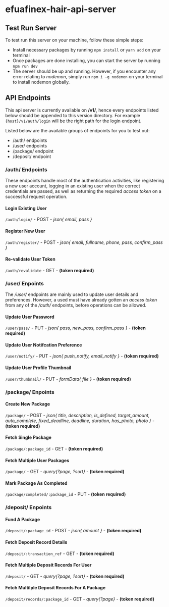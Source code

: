 # efuafinex-hair-api-server

## Test Run Server

To test run this server on your machine, follow these simple steps:

- Install necessary packages by running `npm install` or `yarn add` on your terminal
- Once packages are done installing, you can start the server by running `npm run dev`
- The server should be up and running. However, if you encounter any error relating to _nodemon_, simply run `npm i -g nodemon` on your terminal to install nodemon globally.

## API Endpoints

This api server is currently available on **/v1/**, hence every endpoints listed below should be appended to this version directory. For example `{host}/v1/auth/login` will be the right path for the login endpoint.

Listed below are the available groups of endpoints for you to test out:

- /auth/ endpoints
- /user/ endpoints
- /package/ endpoint
- /deposit/ endpoint

### /auth/ Endpoints

These endpoints handle most of the authentication activities, like registering a new user account, logging in an existing user when the correct credentials are passed, as well as returning the required _access token_ on a successful request operation.

#### Login Existing User

`/auth/login/` - POST - _json{ email, pass }_

#### Register New User

`/auth/register/` - POST - _json{ email, fullname, phone, pass, confirm_pass }_

#### Re-validate User Token

`/auth/revalidate` - GET - **(token required)**

### /user/ Enpoints

The _/user/_ endpoints are mainly used to update user details and preferences. However, a used must have already gotten an _access token_ from any of the _/auth/_ endpoints, before operations can be allowed.

#### Update User Password

`/user/pass/` - PUT - _json{ pass, new_pass, confirm_pass }_ - **(token required)**

#### Update User Notifcation Preference

`/user/notify/` - PUT - _json{ push_notify, email_notify }_ - **(token required)**

#### Update User Profile Thumbnail

`/user/thumbnail/` - PUT - _formData{ file }_ - **(token required)**

### /package/ Enpoints

#### Create New Package

`/package/` - POST - _json{ title, description, is_defined, target_amount, auto_complete, fixed_deadline, deadline, duration, has_photo, photo }_ - **(token required)**

#### Fetch Single Package

`/package/:package_id` - GET - **(token required)**

#### Fetch Multiple User Packages

`/package/` - GET - _query{?page, ?sort}_ - **(token required)**

#### Mark Package As Completed

`/package/completed/:package_id` - PUT - **(token required)**

### /deposit/ Enpoints

#### Fund A Package

`/deposit/:package_id` - POST - _json{ amount }_ - **(token required)**

#### Fetch Deposit Record Details

`/deposit/:transaction_ref` - GET - **(token required)**

#### Fetch Multiple Deposit Records For User

`/deposit/` - GET - _query{?page, ?sort}_ - **(token required)**

#### Fetch Multilple Deposit Records For A Package

`/deposit/records/:package_id` - GET - _query{?page}_ - **(token required)**
